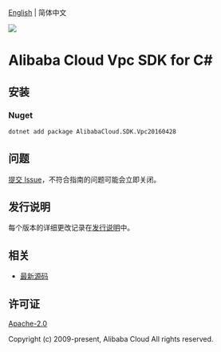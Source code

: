 [English](README.md) | 简体中文

![](https://aliyunsdk-pages.alicdn.com/icons/AlibabaCloud.svg)

# Alibaba Cloud Vpc SDK for C#

## 安装

### Nuget

```bash
dotnet add package AlibabaCloud.SDK.Vpc20160428
```

## 问题

[提交 Issue](https://github.com/aliyun/alibabacloud-csharp-sdk/issues/new)，不符合指南的问题可能会立即关闭。

## 发行说明

每个版本的详细更改记录在[发行说明](./ChangeLog.md)中。

## 相关

* [最新源码](https://github.com/aliyun/alibabacloud-csharp-sdk/)

## 许可证

[Apache-2.0](http://www.apache.org/licenses/LICENSE-2.0)

Copyright (c) 2009-present, Alibaba Cloud All rights reserved.

